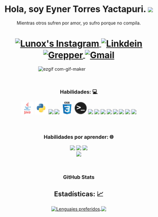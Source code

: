 <!-- Title -->
<h1 align="center">Hola, soy Eyner Torres Yactapuri. 
  <img src="https://raw.githubusercontent.com/iampavangandhi/iampavangandhi/master/gifs/Hi.gif" 
       width="30px">
  </h2></h1>


<!-- Quote -->
<p align="center">Mientras otros sufren por amor, yo sufro porque no compila.
  
  <!-- Social Network -->
<h1 align="center">
<a href="https://www.instagram.com/torreseyner/">
  <img align="center" 
       alt="Lunox's Instagram" 
       width="22px" 
       src="https://user-images.githubusercontent.com/55005374/103146167-0b04ac00-470b-11eb-84fc-db4b7299e4ef.png" />
  </a>
  
<a href="https://www.linkedin.com/in/eyner-torres-9a48421a2/">
  <img align="center" 
       alt="Linkdein" 
       width="22px" 
       src="https://user-images.githubusercontent.com/55005374/103146171-312a4c00-470b-11eb-8839-992580bb8206.png" />
  </a>

  <a href="https://www.facebook.com/EynerTorresYactapuri/">
  <img align="center" 
       alt="Grepper" 
       width="22px" 
       src="https://upload.wikimedia.org/wikipedia/commons/0/05/Facebook_Logo_%282019%29.png" />
  </a>
  
<a href="mailto:younic909@gmail.com">
  <img align="center" 
       alt="Gmail" 
       width="22px" 
       src="https://user-images.githubusercontent.com/55005374/103146250-0d1b3a80-470c-11eb-8ead-a92232d45d6e.png" />
  </a>
</h1>




<!-- Background -->

<!-- I do add this "&nbsp;" because I can't center the GIFT, let me know if you know how do it -->
&nbsp;&nbsp;&nbsp;&nbsp;&nbsp;&nbsp;&nbsp;&nbsp;&nbsp;&nbsp;&nbsp;&nbsp;&nbsp;&nbsp;&nbsp;&nbsp;&nbsp;&nbsp;&nbsp;&nbsp;&nbsp;&nbsp;&nbsp;&nbsp;&nbsp;&nbsp;&nbsp;&nbsp;&nbsp;&nbsp;
![ezgif com-gif-maker](https://user-images.githubusercontent.com/55005374/95673501-37764680-0b66-11eb-8ee1-d4f4a2b285d9.gif)

&nbsp;

<!-- Technical Skills -->
<p><H3 align="center"><strong> Habilidades: 💻 </strong></p>
  
  <code><img height="40" src="https://raw.githubusercontent.com/devicons/devicon/master/icons/java/java-original-wordmark.svg"></code>
  <code><img height="40" src="https://raw.githubusercontent.com/github/explore/80688e429a7d4ef2fca1e82350fe8e3517d3494d/topics/python/python.png"></code>
  <code><img height="40" src="https://user-images.githubusercontent.com/55005374/103146298-d98ce000-470c-11eb-973d-3ff9e1b90561.png"></code>
  <code><img height="40" src="https://user-images.githubusercontent.com/55005374/103146335-3d170d80-470d-11eb-9fce-ff775c77b96b.png"></code>
  <code><img height="40" src="https://raw.githubusercontent.com/github/explore/80688e429a7d4ef2fca1e82350fe8e3517d3494d/topics/css/css.png"></code> 
  <code><img height="40" src="https://raw.githubusercontent.com/github/explore/80688e429a7d4ef2fca1e82350fe8e3517d3494d/topics/terminal/terminal.png"></code>
  <code><img height="40" src="https://user-images.githubusercontent.com/55005374/103146218-b57ccf00-470b-11eb-8fcc-aa46cab9253f.png"></code>
  <code><img height="40" src="https://user-images.githubusercontent.com/55005374/95686779-5fdd5f80-0bbd-11eb-9a0b-8eb90d565518.png"></code>
  <code><img height="40" src="https://wiki.cifprodolfoucha.es/images/7/76/PHP-Mysql.png"></code>
  <code><img height="40" src="https://user-images.githubusercontent.com/55005374/95687393-a2546b80-0bc0-11eb-8991-c0c72326f29c.png"></code>
  <code><img height="40" src="https://user-images.githubusercontent.com/55005374/100187906-b7eecd80-2eae-11eb-8074-b65db8dfaecb.png"></code>
  <code><img height="40" src="https://user-images.githubusercontent.com/55005374/95687701-80f47f00-0bc2-11eb-89f5-a1a8e6788aeb.png"></code>
  <code><img height="40" src="https://user-images.githubusercontent.com/55005374/95688875-5dcdcd80-0bca-11eb-8915-b3cf9791ca3c.png"></code>
  <code><img height="40" src="https://greyphillips.com/Guides/assets/img/Microsoft_Excel-Logo.wine.png"></code>

  </p>
  
&nbsp;  

  <!-- Skills to learn -->
<p><H3 align="center"><strong>Habilidades por aprender: 🌐</strong></p>
  
  <code><img height="40" src="https://i.imgur.com/oUH9hNy.png"></code>
  <code><img height="40" src="https://i.imgur.com/X0wgeXR.png"></code>
  <code><img height="40" src="https://i.imgur.com/6PRqgmz.png"></code>  
  <code><img height="40" src="http://shijuvarghese.com/wp-content/uploads/2018/03/git-logo.png"></code>
  
  </p>
&nbsp;

 GitHub Stats
<H2 align="center"><strong> Estadísticas: 📈
  </strong>
</H2>
    <p align="center">
      <div align="center">
    </p>
    
<a href="https://github.com/Igris-7?tab=repositories">
  <img align="center" 
       src="https://github-readme-stats.vercel.app/api/top-langs/?username=Igris-7&layout=compact&show_icons=true&title_color=81a1c0&icon_color=79ff97&text_color=d5dbe6&bg_color=2e3440" 
       alt="Lenguajes preferidos" />
</a>
  
<a href="https://github.com/Igris-7">
  <img align="center"
       src="https://github-readme-stats.vercel.app/api?username=Igris-7&show_icons=true&hide=contribs,prs&cache_seconds=86400&theme=nord" />
</a> 
